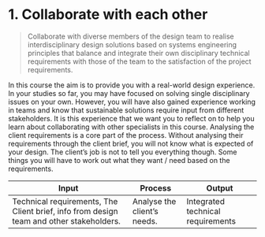 # 1. Collaborate with each other
> Collaborate with diverse members of the design team to realise interdisciplinary design solutions based on systems engineering principles that balance and integrate their own disciplinary technical requirements with those of the team to the satisfaction of the project requirements.

In this course the aim is to provide you with a real-world design experience. In your studies so far, you may have focused on solving single disciplinary issues on your own. However, you will have also gained experience working in teams and know that sustainable solutions require input from different stakeholders. It is this experience that we want you to reflect on to help you learn about collaborating with other specialists in this course. Analysing the client requirements is a core part of the process. Without analysing their requirements through the client brief, you will not know what is expected of your design. The client’s job is not to tell you everything though. Some things you will have to work out what they want / need based on the requirements.

| Input | Process | Output |
|-------|---------|--------|
| Technical requirements, The Client brief, info from design team and other stakeholders.    | Analyse the client’s needs.      | Integrated technical requirements     |
